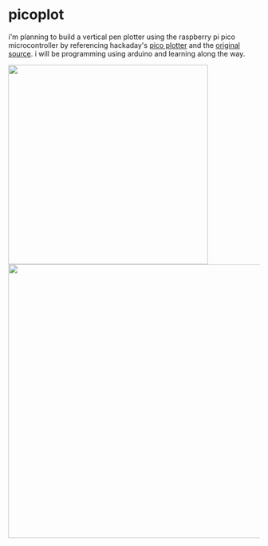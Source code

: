 # picoplot

i'm planning to build a vertical pen plotter using the raspberry pi pico microcontroller by referencing hackaday's [pico plotter](https://hackaday.io/project/193338-minimal-pico-vertical-plotter) and the [original source](https://github.com/benevpi/Walldraw/). i will be programming using arduino and learning along the way.


<img src="https://github.com/user-attachments/assets/3661beb3-7341-41a8-b4e9-ba0b2ddcf8e6" width=400>
<img src="https://github.com/user-attachments/assets/26d70d73-179a-4e6e-bb3b-3da9550c8a59" width=550>

